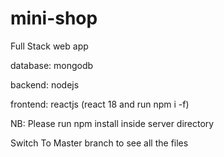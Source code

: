 # mini-shop
 Full Stack web app
 
 database: mongodb
 
 backend: nodejs
 
 frontend: reactjs (react 18 and run npm i -f)
 
 NB: Please run npm install inside server directory
 
 Switch To Master branch to see all the files
 
